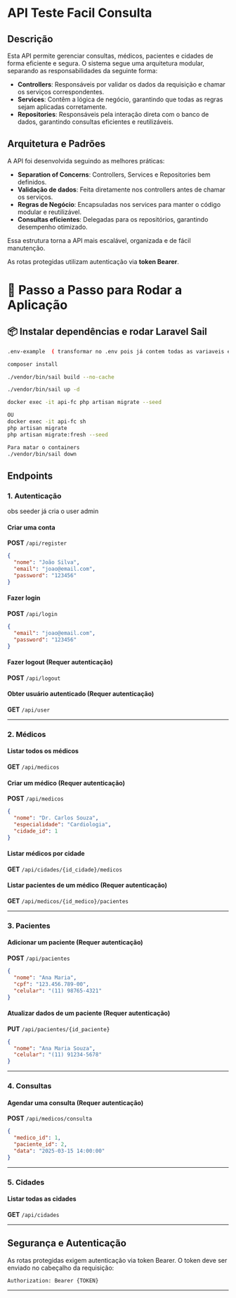 # API Teste Facil Consulta

## Descrição
Esta API permite gerenciar consultas, médicos, pacientes e cidades de forma eficiente e segura.
O sistema segue uma arquitetura modular, separando as responsabilidades da seguinte forma:

- **Controllers**: Responsáveis por validar os dados da requisição e chamar os serviços correspondentes.
- **Services**: Contêm a lógica de negócio, garantindo que todas as regras sejam aplicadas corretamente.
- **Repositories**: Responsáveis pela interação direta com o banco de dados, garantindo consultas eficientes e reutilizáveis.

## Arquitetura e Padrões
A API foi desenvolvida seguindo as melhores práticas:
- **Separation of Concerns**: Controllers, Services e Repositories bem definidos.
- **Validação de dados**: Feita diretamente nos controllers antes de chamar os serviços.
- **Regras de Negócio**: Encapsuladas nos services para manter o código modular e reutilizável.
- **Consultas eficientes**: Delegadas para os repositórios, garantindo desempenho otimizado.

Essa estrutura torna a API mais escalável, organizada e de fácil manutenção.

As rotas protegidas utilizam autenticação via **token Bearer**.

# 🚀 Passo a Passo para Rodar a Aplicação

## 📦 Instalar dependências e rodar Laravel Sail
```sh
.env-example  ( transformar no .env pois já contem todas as variaveis e configuraçoes )

composer install

./vendor/bin/sail build --no-cache

./vendor/bin/sail up -d

docker exec -it api-fc php artisan migrate --seed

OU 
docker exec -it api-fc sh 
php artisan migrate
php artisan migrate:fresh --seed

Para matar o containers 
./vendor/bin/sail down

```

## Endpoints

### 1. Autenticação

obs seeder já cria o user admin

#### Criar uma conta
**POST** `/api/register`
```json
{
  "nome": "João Silva",
  "email": "joao@email.com",
  "password": "123456"
}
```
#### Fazer login
**POST** `/api/login`
```json
{
  "email": "joao@email.com",
  "password": "123456"
}
```

#### Fazer logout (Requer autenticação)
**POST** `/api/logout`

#### Obter usuário autenticado (Requer autenticação)
**GET** `/api/user`

---

### 2. Médicos

#### Listar todos os médicos
**GET** `/api/medicos`

#### Criar um médico (Requer autenticação)
**POST** `/api/medicos`
```json
{
  "nome": "Dr. Carlos Souza",
  "especialidade": "Cardiologia",
  "cidade_id": 1
}
```

#### Listar médicos por cidade
**GET** `/api/cidades/{id_cidade}/medicos`

#### Listar pacientes de um médico (Requer autenticação)
**GET** `/api/medicos/{id_medico}/pacientes`

---

### 3. Pacientes

#### Adicionar um paciente (Requer autenticação)
**POST** `/api/pacientes`
```json
{
  "nome": "Ana Maria",
  "cpf": "123.456.789-00",
  "celular": "(11) 98765-4321"
}
```

#### Atualizar dados de um paciente (Requer autenticação)
**PUT** `/api/pacientes/{id_paciente}`
```json
{
  "nome": "Ana Maria Souza",
  "celular": "(11) 91234-5678"
}
```

---

### 4. Consultas

#### Agendar uma consulta (Requer autenticação)
**POST** `/api/medicos/consulta`
```json
{
  "medico_id": 1,
  "paciente_id": 2,
  "data": "2025-03-15 14:00:00"
}
```

---

### 5. Cidades

#### Listar todas as cidades
**GET** `/api/cidades`

---

## Segurança e Autenticação
As rotas protegidas exigem autenticação via token Bearer. O token deve ser enviado no cabeçalho da requisição:
```
Authorization: Bearer {TOKEN}
```

---



